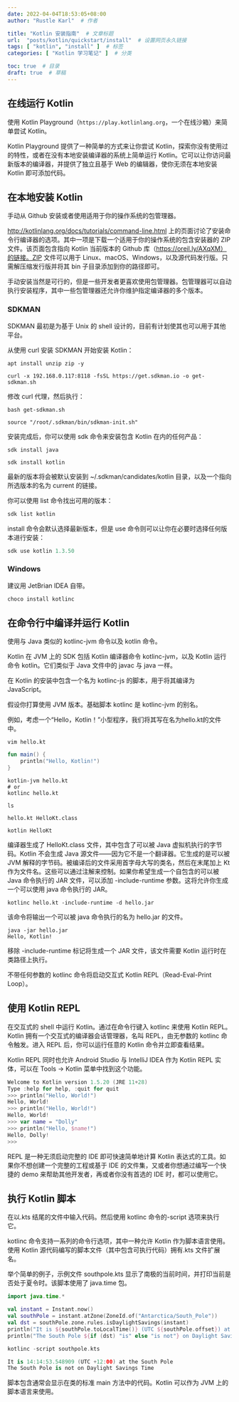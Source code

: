 ```yaml
---
date: 2022-04-04T18:53:05+08:00
author: "Rustle Karl"  # 作者

title: "Kotlin 安装指南"  # 文章标题
url:  "posts/kotlin/quickstart/install"  # 设置网页永久链接
tags: [ "kotlin", "install" ]  # 标签
categories: [ "Kotlin 学习笔记" ]  # 分类

toc: true  # 目录
draft: true  # 草稿
---
```


## 在线运行 Kotlin

使用 Kotlin Playground（`https://play.kotlinlang.org`，一个在线沙箱）来简单尝试 Kotlin。

Kotlin Playground 提供了一种简单的方式来让你尝试 Kotlin，探索你没有使用过的特性，或者在没有本地安装编译器的系统上简单运行 Kotlin。它可以让你访问最新版本的编译器，并提供了独立且基于 Web 的编辑器，使你无须在本地安装 Kotlin 即可添加代码。

## 在本地安装 Kotlin

手动从 Github 安装或者使用适用于你的操作系统的包管理器。

http://kotlinlang.org/docs/tutorials/command-line.html 上的页面讨论了安装命令行编译器的选项。其中一项是下载一个适用于你的操作系统的包含安装器的 ZIP 文件。该页面包含指向 Kotlin 当前版本的 Github 库（https://oreil.ly/AXqXM）的链接。ZIP 文件可以用于 Linux、macOS、Windows，以及源代码发行版。只需解压缩发行版并将其 bin 子目录添加到你的路径即可。

手动安装当然是可行的，但是一些开发者更喜欢使用包管理器。包管理器可以自动执行安装程序，其中一些包管理器还允许你维护指定编译器的多个版本。

### SDKMAN

SDKMAN 最初是为基于 Unix 的 shell 设计的，目前有计划使其也可以用于其他平台。

从使用 curl 安装 SDKMAN 开始安装 Kotlin：

```shell
apt install unzip zip -y
```

```shell
curl -x 192.168.0.117:8118 -fsSL https://get.sdkman.io -o get-sdkman.sh
```

修改 curl 代理，然后执行：

```shell
bash get-sdkman.sh
```

```shell
source "/root/.sdkman/bin/sdkman-init.sh"
```

安装完成后，你可以使用 sdk 命令来安装包含 Kotlin 在内的任何产品：

```shell
sdk install java

sdk install kotlin
```

最新的版本将会被默认安装到 ~/.sdkman/candidates/kotlin 目录，以及一个指向所选版本的名为 current 的链接。

你可以使用 list 命令找出可用的版本：

```kotlin
sdk list kotlin
```

install 命令会默认选择最新版本，但是 use 命令则可以让你在必要时选择任何版本进行安装：

```kotlin
sdk use kotlin 1.3.50
```

### Windows

建议用 JetBrian IDEA 自带。

```kotlin
choco install kotlinc
```

## 在命令行中编译并运行 Kotlin

使用与 Java 类似的 kotlinc-jvm 命令以及 kotlin 命令。

Kotlin 在 JVM 上的 SDK 包括 Kotlin 编译器命令 kotlinc-jvm，以及 Kotlin 运行命令 kotlin。它们类似于 Java 文件中的 javac 与 java 一样。

在 Kotlin 的安装中包含一个名为 kotlinc-js 的脚本，用于将其编译为 JavaScript。

假设你打算使用 JVM 版本。基础脚本 kotlinc 是 kotlinc-jvm 的别名。

例如，考虑一个“Hello，Kotlin！”小型程序，我们将其写在名为hello.kt的文件中。

```shell
vim hello.kt
```

```kotlin
fun main() {
    println("Hello, Kotlin!")
}
```

```shell
kotlin-jvm hello.kt
# or
kotlinc hello.kt
```

```shell
ls
```

```
hello.kt HelloKt.class
```

```shell
kotlin HelloKt
```

编译器生成了 HelloKt.class 文件，其中包含了可以被 Java 虚拟机执行的字节码。Kotlin 不会生成 Java 源文件——因为它不是一个翻译器。它生成的是可以被 JVM 解释的字节码。被编译后的文件采用首字母大写的类名，然后在末尾加上 Kt 作为文件名。这些可以通过注解来控制。如果你希望生成一个自包含的可以被 Java 命令执行的 JAR 文件，可以添加 -include-runtime 参数。这将允许你生成一个可以使用 java 命令执行的 JAR。

```shell
kotlinc hello.kt -include-runtime -d hello.jar
```

该命令将输出一个可以被 java 命令执行的名为 hello.jar 的文件。

```shell
java -jar hello.jar
Hello, Kotlin!
```

移除 -include-runtime 标记将生成一个 JAR 文件，该文件需要 Kotlin 运行时在类路径上执行。

不带任何参数的 kotlinc 命令将启动交互式 Kotlin REPL（Read-Eval-Print Loop）。

## 使用 Kotlin REPL

在交互式的 shell 中运行 Kotlin。通过在命令行键入 kotlinc 来使用 Kotlin REPL。Kotlin 拥有一个交互式的编译器会话管理器，名叫 REPL，由无参数的 kotlinc 命令触发。进入 REPL 后，你可以运行任意的 Kotlin 命令并立即查看结果。

Kotlin REPL 同时也允许 Android Studio 与 IntelliJ IDEA 作为 Kotlin REPL 实体，可以在 Tools → Kotlin 菜单中找到这个功能。

```kotlin
Welcome to Kotlin version 1.5.20 (JRE 11+28)
Type :help for help, :quit for quit
>>> println("Hello, World!")
Hello, World!
>>> println("Hello, World!")
Hello, World!
>>> var name = "Dolly"
>>> println("Hello, $name!")
Hello, Dolly!
>>>
```

REPL 是一种无须启动完整的 IDE 即可快速简单地计算 Kotlin 表达式的工具。如果你不想创建一个完整的工程或基于 IDE 的文件集，又或者你想通过编写一个快捷的 demo 来帮助其他开发者，再或者你没有首选的 IDE 时，都可以使用它。

## 执行 Kotlin 脚本

在以.kts 结尾的文件中输入代码。然后使用 kotlinc 命令的-script 选项来执行它。

kotlinc 命令支持一系列的命令行选项，其中一种允许 Kotlin 作为脚本语言使用。使用 Kotlin 源代码编写的脚本文件（其中包含可执行代码）拥有.kts 文件扩展名。

举个简单的例子，示例文件 southpole.kts 显示了南极的当前时间，并打印当前是否处于夏令时。该脚本使用了 java.time 包。

```kotlin
import java.time.*

val instant = Instant.now()
val southPole = instant.atZone(ZoneId.of("Antarctica/South_Pole"))
val dst = southPole.zone.rules.isDaylightSavings(instant)
println("It is ${southPole.toLocalTime()} (UTC ${southPole.offset}) at the South Pole")
println("The South Pole ${if (dst) "is" else "is not"} on Daylight Savings Time")
```

```kotlin
kotlinc -script southpole.kts

It is 14:14:53.548909 (UTC +12:00) at the South Pole
The South Pole is not on Daylight Savings Time
```

脚本包含通常会显示在类的标准 main 方法中的代码。Kotlin 可以作为 JVM 上的脚本语言来使用。

